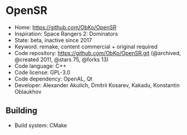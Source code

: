 # OpenSR

- Home: https://github.com/ObKo/OpenSR
- Inspiration: Space Rangers 2: Dominators
- State: beta, inactive since 2017
- Keyword: remake, content commercial + original required
- Code repository: https://github.com/ObKo/OpenSR.git (@archived, @created 2011, @stars 75, @forks 13)
- Code language: C++
- Code license: GPL-3.0
- Code dependency: OpenAL, Qt
- Developer: Alexander Akulich, Dmitrii Kosarev, Kakadu, Konstantin Oblaukhov

## Building

- Build system: CMake
